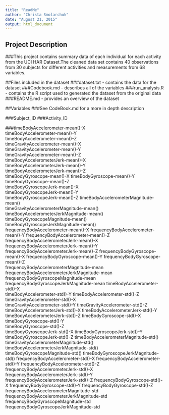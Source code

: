 ```yaml
---
title: "ReadMe"
author: "Christa Smolarchuk"
date: "August 21, 2015"
output: html_document
---
```

## Project Description
###This project contains summary data of each individual for each activity from the UCI HAR Dataset.The cleaned data set contains 40 observations from 30 subjects for different activities and measurements from 68 variables.

##Files included in the dataset
###dataset.txt - contains the data for the dataset
###Codebook.md - describes all of the variables
###run_analysis.R - contains the R script used to generated the dataset from the original data
###README.md - provides an overview of the dataset

##Variables
###See CodeBook.md for a more in depth description

 ###Subject_ID
 ###Activity_ID

 ###timeBodyAccelerometer-mean()-X    
 timeBodyAccelerometer-mean()-Y            
 timeBodyAccelerometer-mean()-Z      
 timeGravityAccelerometer-mean()-X    
 timeGravityAccelerometer-mean()-Y     
 timeGravityAccelerometer-mean()-Z     
 timeBodyAccelerometerJerk-mean()-X         
 timeBodyAccelerometerJerk-mean()-Y    
 timeBodyAccelerometerJerk-mean()-Z   
 timeBodyGyroscope-mean()-X
 timeBodyGyroscope-mean()-Y             
 timeBodyGyroscope-mean()-Z      
 timeBodyGyroscopeJerk-mean()-X   
 timeBodyGyroscopeJerk-mean()-Y         
 timeBodyGyroscopeJerk-mean()-Z 
 timeBodyAccelerometerMagnitude-mean()    
 timeGravityAccelerometerMagnitude-mean()
 timeBodyAccelerometerJerkMagnitude-mean()     
 timeBodyGyroscopeMagnitude-mean()       
 timeBodyGyroscopeJerkMagnitude-mean()  
 frequencyBodyAccelerometer-mean()-X 
 frequencyBodyAccelerometer-mean()-Y 
 frequencyBodyAccelerometer-mean()-Z    
 frequencyBodyAccelerometerJerk-mean()-X 
 frequencyBodyAccelerometerJerk-mean()-Y 
 frequencyBodyAccelerometerJerk-mean()-Z 
 frequencyBodyGyroscope-mean()-X 
 frequencyBodyGyroscope-mean()-Y 
 frequencyBodyGyroscope-mean()-Z  
 frequencyBodyAccelerometerMagnitude-mean
 frequencyBodyAccelerometerJerkMagnitude-mean
 frequencyBodyGyroscopeMagnitude-mean
 frequencyBodyGyroscopeJerkMagnitude-mean
 timeBodyAccelerometer-std()-X  
 timeBodyAccelerometer-std()-Y 
 timeBodyAccelerometer-std()-Z 
 timeGravityAccelerometer-std()-X   
 timeGravityAccelerometer-std()-Y
 timeGravityAccelerometer-std()-Z   
 timeBodyAccelerometerJerk-std()-X
 timeBodyAccelerometerJerk-std()-Y
 timeBodyAccelerometerJerk-std()-Z
 timeBodyGyroscope-std()-X
 timeBodyGyroscope-std()-Y      
 timeBodyGyroscope-std()-Z   
 timeBodyGyroscopeJerk-std()-X 
 timeBodyGyroscopeJerk-std()-Y
 timeBodyGyroscopeJerk-std()-Z
 timeBodyAccelerometerMagnitude-std()
 timeGravityAccelerometerMagnitude-std()
 timeBodyAccelerometerJerkMagnitude-std()
 timeBodyGyroscopeMagnitude-std()
 timeBodyGyroscopeJerkMagnitude-std()
 frequencyBodyAccelerometer-std()-X
 frequencyBodyAccelerometer-std()-Y
 frequencyBodyAccelerometer-std()-Z
 frequencyBodyAccelerometerJerk-std()-X
 frequencyBodyAccelerometerJerk-std()-Y
 frequencyBodyAccelerometerJerk-std()-Z
 frequencyBodyGyroscope-std()-X
 frequencyBodyGyroscope-std()-Y
 frequencyBodyGyroscope-std()-Z
 frequencyBodyAccelerometerMagnitude-std
 frequencyBodyAccelerometerJerkMagnitude-std
 frequencyBodyGyroscopeMagnitude-std        
 frequencyBodyGyroscopeJerkMagnitude-std  
